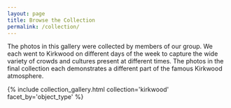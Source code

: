 ```yaml
---
layout: page
title: Browse the Collection
permalink: /collection/
---
```


The photos in this gallery were collected by members of our group. We each went to Kirkwood on different days of the week to capture the wide variety of crowds and cultures present at different times. The photos in the final collection each demonstrates a different part of the famous Kirkwood atmosphere. 

{% include collection_gallery.html collection='kirkwood' facet_by='object_type' %}
